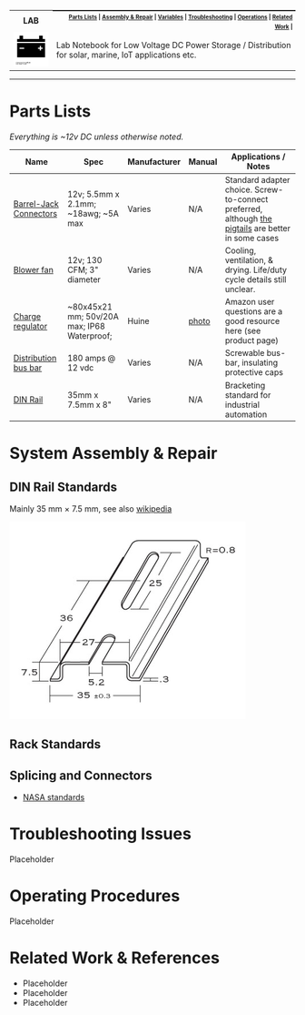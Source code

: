 <table>
  <tr><th><strong>LAB</strong></th>
    <th style="padding:0px 5px;text-align:right;float:right;">
      <small><small>
        <a href=#parts-lists>Parts Lists</a> |
        <a href=#system-assembly-repair>Assembly & Repair</a> |
        <a href=#printing-variables>Variables</a> |
        <a href=#troubleshooting-issues>Troubleshooting</a> |
        <a href=#operations>Operations</a> |
        <a href=#related-work-references>Related Work</a> |
      </small><small>
    </th>
  </tr>
  <tr>
    <td width=15%><img src=../img/power.png style="width:150px"></td>
    <td>
    Lab Notebook for Low Voltage DC Power Storage / Distribution for solar, marine, IoT applications etc.
    </td>
  </tr>
</table>

------------

# Parts Lists

*Everything is ~12v DC unless otherwise noted.*

| Name    | Spec | Manufacturer | Manual | Applications / Notes |
|---------|------|--------------|--------|-------|
| [Barrel-Jack Connectors](#https://www.amazon.com/gp/product/B01ER6QWAY) | 12v; 5.5mm x 2.1mm; ~18awg; ~5A max | Varies | N/A | Standard adapter choice.  Screw-to-connect preferred, although [the pigtails](https://www.amazon.com/Pigtail-Female-Connectors-Security-Adapter/dp/B07C7VSRBG) are better in some cases |
| [Blower fan](#https://www.amazon.com/gp/product/B081VBJCW2) | 12v; 130 CFM; 3" diameter | Varies | N/A | Cooling, ventilation,  & drying.  Life/duty cycle details still unclear.  |
| [Charge regulator](#https://www.amazon.com/gp/product/B07CK2PCC7) | ~80x45x21 mm; 50v/20A max; IP68 Waterproof;  | Huine | [photo](img/huine.jpg) | Amazon user questions are a good resource here (see product page) |
| [Distribution bus bar](https://www.amazon.com/gp/product/B07C4W7YKG/) | 180 amps @ 12 vdc | Varies | N/A | Screwable bus-bar, insulating protective caps |
| [DIN Rail](https://www.amazon.com/gp/product/B01JH2RZWC) | 35mm x 7.5mm x 8" | Varies | N/A | Bracketing standard for industrial automation |

# System Assembly & Repair

## DIN Rail Standards

Mainly 35 mm × 7.5 mm, see also [wikipedia](https://en.wikipedia.org/wiki/DIN_rail)

<img src=img/din-spec.jpg>


## Rack Standards

## Splicing and Connectors

* [NASA standards](https://workmanship.nasa.gov/lib/insp/2%20books/links/sections/407%20Splices.html)

# Troubleshooting Issues

Placeholder

# Operating Procedures

Placeholder

# Related Work & References

* Placeholder
* Placeholder
* Placeholder
